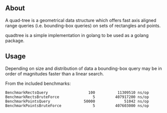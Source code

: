 ## About

A quad-tree is a geometrical data structure which offers fast axis aligned range queries 
(i.e. bounding-box queries) on sets of rectangles and points.

quadtree is a simple implementation in golang to be used as a golang package.

## Usage

Depending on size and distribution of data a bounding-box query may be in order of 
magnitudes faster than a linear search.

From the included benchmarks:

    BenchmarkRectsQuery                  100          11309510 ns/op
    BenchmarkRectsBruteForce               5         407917200 ns/op
    BenchmarkPointsQuery               50000             51042 ns/op
    BenchmarkPointsBruteForce              5         407603000 ns/op


